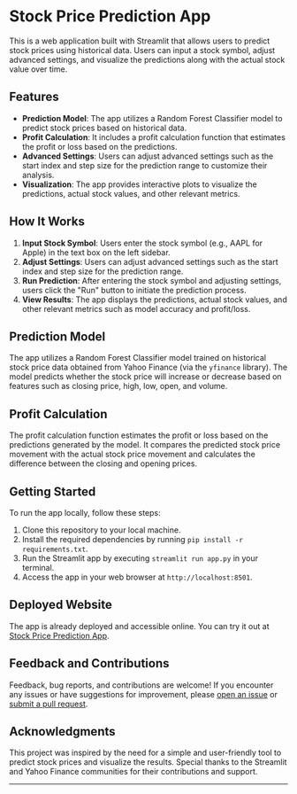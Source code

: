 # Stock Price Prediction App

This is a web application built with Streamlit that allows users to predict stock prices using historical data. Users can input a stock symbol, adjust advanced settings, and visualize the predictions along with the actual stock value over time.

## Features

- **Prediction Model**: The app utilizes a Random Forest Classifier model to predict stock prices based on historical data.
- **Profit Calculation**: It includes a profit calculation function that estimates the profit or loss based on the predictions.
- **Advanced Settings**: Users can adjust advanced settings such as the start index and step size for the prediction range to customize their analysis.
- **Visualization**: The app provides interactive plots to visualize the predictions, actual stock values, and other relevant metrics.

## How It Works

1. **Input Stock Symbol**: Users enter the stock symbol (e.g., AAPL for Apple) in the text box on the left sidebar.
2. **Adjust Settings**: Users can adjust advanced settings such as the start index and step size for the prediction range.
3. **Run Prediction**: After entering the stock symbol and adjusting settings, users click the "Run" button to initiate the prediction process.
4. **View Results**: The app displays the predictions, actual stock values, and other relevant metrics such as model accuracy and profit/loss.

## Prediction Model

The app utilizes a Random Forest Classifier model trained on historical stock price data obtained from Yahoo Finance (via the `yfinance` library). The model predicts whether the stock price will increase or decrease based on features such as closing price, high, low, open, and volume.

## Profit Calculation

The profit calculation function estimates the profit or loss based on the predictions generated by the model. It compares the predicted stock price movement with the actual stock price movement and calculates the difference between the closing and opening prices.

## Getting Started

To run the app locally, follow these steps:

1. Clone this repository to your local machine.
2. Install the required dependencies by running `pip install -r requirements.txt`.
3. Run the Streamlit app by executing `streamlit run app.py` in your terminal.
4. Access the app in your web browser at `http://localhost:8501`.

## Deployed Website

The app is already deployed and accessible online. You can try it out at [Stock Price Prediction App](https://stock-predictor-pallab2o.streamlit.app/#stock-predictor).

## Feedback and Contributions

Feedback, bug reports, and contributions are welcome! If you encounter any issues or have suggestions for improvement, please [open an issue](https://github.com/yourusername/stock-price-prediction-app/issues) or [submit a pull request](https://github.com/yourusername/stock-price-prediction-app/pulls).

## Acknowledgments

This project was inspired by the need for a simple and user-friendly tool to predict stock prices and visualize the results. Special thanks to the Streamlit and Yahoo Finance communities for their contributions and support.

---
